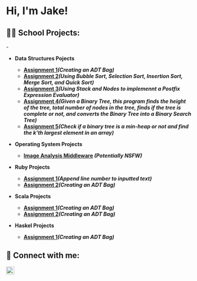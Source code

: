 <h1>Hi, I'm Jake!

<h2>👨‍💻 School Projects:</h2>

-<b>


- <b> Data Structures Pojects</b>
  - [Assignment 1](link)<b><i>(Creating an ADT Bag)</b></i>
  - [Assignment 2](link)<b><i>(Using Bubble Sort, Selection Sort, Insertion Sort, Merge Sort, and Quick Sort)</b></i>
  - [Assignment 3](link)<b><i>(Using Stack and Nodes to implemennt a Postfix Expression Evaluator)</b></i>
  - [Assignment 4](link)<b><i>(Given a Binary Tree, this program finds the height of the tree, total number of nodes in the tree, finds if the tree is complete or not, and converts the Binary Tree into a Binary Search Tree)</b></i>
  - [Assignment 5](link)<b><i>(Check if a binary tree is a min-heap or not and find the k'th largest element in an array)</b></i>
 

- <b>Operating System Projects</b>
  - [Image Analysis Middleware](https://github.com/joshmadakor1/4chan-Image-Analysis-Middleware-C964) <b><i>(Potentially NSFW)</b></i>
- <b>Ruby Projects</b>
  - [Assignment 1](https://github.com/hudakj/SchoolProjects/tree/main/CS%203060%20Projects/Homework1b)<b><i>(Append line number to inputted text)</b></i>
  - [Assignment 2](https://github.com/hudakj/SchoolProjects/tree/main/CS%203060%20Projects/Homework2)<b><i>(Creating an ADT Bag)</b></i>
- <b>Scala Projects</b>
  - [Assignment 1](link)<b><i>(Creating an ADT Bag)</b></i>
  - [Assignment 2](link)<b><i>(Creating an ADT Bag)</b></i>
- <b>Haskel Projects</b>
  - [Assignment 1](link)<b><i>(Creating an ADT Bag)</b></i>


<h2> 🤳 Connect with me:</h2>



[<img align="left" alt="JoshMadakor | LinkedIn" width="22px" src="https://cdn.jsdelivr.net/npm/simple-icons@v3/icons/linkedin.svg" />][linkedin]



[linkedin]: [https://www.linkedin.com/in/jacob-hudak-9a92941a9/]

<!--
**joshmadakor1/joshmadakor1** is a ✨ _special_ ✨ repository because its `README.md` (this file) appears on your GitHub profile.

Here are some ideas to get you started:

- 🔭 I’m currently working on ...
- 🌱 I’m currently learning ...
- 👯 I’m looking to collaborate on ...
- 🤔 I’m looking for help with ...
- 💬 Ask me about ...
- 📫 How to reach me: ...
- 😄 Pronouns: ...
- ⚡ Fun fact: ...
-->
